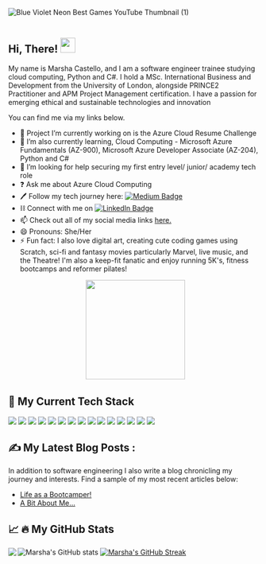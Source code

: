 ![Blue Violet Neon Best Games YouTube Thumbnail (1)](https://user-images.githubusercontent.com/82414822/180903913-11bd0fa8-a4cc-4a65-81b0-00e92da1d725.png)

<div id="badges"><img src="https://komarev.com/ghpvc/?username=MarshaC713&style=flat-square&color=099FB5" alt=""/></div>

## Hi, There! <img src="https://raw.githubusercontent.com/MartinHeinz/MartinHeinz/master/wave.gif" width="30px">

My name is Marsha Castello, and I am a software engineer trainee studying cloud computing, Python and C#.  I hold a MSc. International Business and Development from the University of London, alongside PRINCE2 Practitioner and APM Project Management certification. I have a passion for emerging ethical and sustainable technologies and innovation

You can find me via my links below.

- 🔭 Project I’m currently working on is the Azure Cloud Resume Challenge
- 🌱 I’m also currently learning, Cloud Computing - Microsoft Azure Fundamentals (AZ-900), Microsoft Azure Developer Associate (AZ-204), Python and C#
- 🤔 I’m looking for help securing my first entry level/ junior/ academy tech role
- ❓  Ask me about Azure Cloud Computing
- 🖊 Follow my tech journey here: <a href="https://www.medium.com/@Marsha.C">
    <img src="https://img.shields.io/badge/Medium-black?style=for-the-badge&logo=Medium&logoColor=white" alt="Medium Badge"/> </a>
- ⛓ Connect with me on   <a href="https://www.linkedin.com/in/marshacastellomastersgraduate">
    <img src="https://img.shields.io/badge/LinkedIn-blue?style=for-the-badge&logo=linkedin&logoColor=white" alt="LinkedIn Badge"/>
  </a>
- 📫 Check out all of my social media links [here.](https://linktr.ee/marshacastello)
- 😄 Pronouns: She/Her
- ⚡ Fun fact: I also love digital art, creating cute coding games using Scratch, sci-fi and fantasy movies particularly Marvel, live music, and the Theatre! I'm also a keep-fit fanatic and enjoy running 5K's, fitness bootcamps and reformer pilates! 




<div align="center">
  <img src="https://media.giphy.com/media/gPBWuSCMJO5KepMzTw/giphy.gif" width="200"/>
</div>

## 🔧 My Current Tech Stack 

![](https://img.shields.io/badge/Code-Python-informational?style=flat&logo=python&logoColor=white&color=B987F1)
![](https://img.shields.io/badge/Code-C-informational?style=flat&logo=javascript&logoColor=white&color=B987F1)
![](https://img.shields.io/badge/Code-JavaScript-informational?style=flat&logo=javascript&logoColor=white&color=B987F1)
![](https://img.shields.io/badge/Code-HTML5-informational?style=flat&logo=python&logoColor=white&color=B987F1)
![](https://img.shields.io/badge/Code-CSS-informational?style=flat&logo=python&logoColor=white&color=B987F1)
![](https://img.shields.io/badge/Code-Ruby-informational?style=flat&logo=python&logoColor=white&color=B987F1)
![](https://img.shields.io/badge/Shell-Bash-informational?style=flat&logo=gnu-bash&logoColor=white&color=B987F1)
![](https://img.shields.io/badge/Tools-Docker-informational?style=flat&logo=docker&logoColor=white&color=B987F1)
![](https://img.shields.io/badge/Tools-Kubernetes-informational?style=flat&logo=kubernetes&logoColor=white&color=B987F1)
![](https://img.shields.io/badge/Cloud-Azure-informational?style=flat&logo=microsoft-azure&logoColor=white&color=B987F1)
![](https://img.shields.io/badge/Tools-Git-informational?style=flat&logo=Git&logoColor=white&color=B987F1)
![](https://img.shields.io/badge/Tools-GitHub-informational?style=flat&logo=GitHub&logoColor=white&color=B987F1)
![](https://img.shields.io/badge/Tools-VisualStudio-informational?style=flat&logo=VisualStudio&logoColor=white&color=B987F1)
![](https://img.shields.io/badge/Tools-PyCharm-informational?style=flat&logo=PyCharm&logoColor=white&color=B987F1)
![](https://img.shields.io/badge/Tools-Atom-informational?style=flat&logo=Atom&logoColor=white&color=B987F1)

## :writing_hand: My Latest Blog Posts :
In addition to software engineering I also write a blog chronicling my journey and interests. Find a sample of my most recent articles below:

<!-- BLOG-POST-LIST:START -->
- [Life as a Bootcamper!](https://medium.com/@Marsha.C/life-as-a-bootcamper-35bd43e80504?source=rss-c8b1973cb4de------2)
- [A Bit About Me…](https://medium.com/@Marsha.C/hello-dear-reader-843844b8059e?source=rss-c8b1973cb4de------2)
<!-- BLOG-POST-LIST:END -->


## 📈 :fire: My GitHub Stats
![Marsha's GitHub stats](https://github-readme-stats.vercel.app/api?username=MarshaC713&theme=jolly&show_icons=true)
[![Marsha's GitHub Streak](http://github-readme-streak-stats.herokuapp.com?user=MarshaC713&theme=jolly&background=291C3E)](https://git.io/streak-stats)
<img align="left" src="https://github-readme-stats.vercel.app/api/top-langs/?username=MarshaC713&theme=jolly"/>



<!--
**MarshaC713/MarshaC713** is a ✨ _special_ ✨ repository because its `README.md` (this file) appears on your GitHub profile.

<a href="https://github.com/MarshaC713/azume-resume">
  <img align="center" src="https://github-readme-stats.vercel.app/api/pin/?username=MarshaC713&repo=azure-resume&theme=jolly" />
</a>



[![Top Langs](https://github-readme-stats.vercel.app/api/top-langs/?username=MarshaC713&layout=compact&theme=jolly)](https://github.com/anuraghazra/github-readme-stats)
<img align="left" src="https://github-readme-stats.vercel.app/api/top-langs/?username=MarshaC713&theme=jolly"/>
-->

